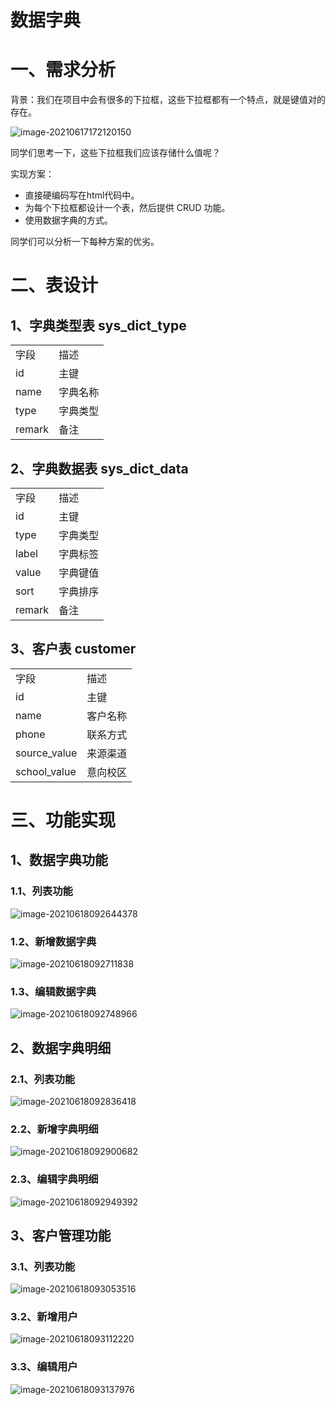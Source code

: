 # 数据字典

# 一、需求分析

背景：我们在项目中会有很多的下拉框，这些下拉框都有一个特点，就是键值对的存在。

![image-20210617172120150](img/image-20210617172120150.png)

同学们思考一下，这些下拉框我们应该存储什么值呢？

实现方案：

- 直接硬编码写在html代码中。
- 为每个下拉框都设计一个表，然后提供 CRUD 功能。
- 使用数据字典的方式。

同学们可以分析一下每种方案的优劣。

# 二、表设计

## 1、字典类型表 sys_dict_type

<table>
    <tbody>
        <tr>
        	<td>字段</td>
          	<td>描述</td>
        </tr>
        <tr>
        	<td>id</td>
          	<td>主键</td>
        </tr>
        <tr>
        	<td>name</td>
          	<td>字典名称</td>
        </tr>
        <tr>
        	<td>type</td>
          	<td>字典类型</td>
        </tr>
        <tr>
        	<td>remark</td>
          	<td>备注</td>
        </tr>
    </tbody>
</table>


## 2、字典数据表 sys_dict_data

<table>
    <tbody>
        <tr>
        	<td>字段</td>
          	<td>描述</td>
        </tr>
        <tr>
        	<td>id</td>
          	<td>主键</td>
        </tr>
        <tr>
        	<td>type</td>
          	<td>字典类型</td>
        </tr>
        <tr>
        	<td>label</td>
          	<td>字典标签</td>
        </tr>
        <tr>
        	<td>value</td>
          	<td>字典键值</td>
        </tr>
        <tr>
        	<td>sort</td>
          	<td>字典排序</td>
        </tr>
        <tr>
        	<td>remark</td>
          	<td>备注</td>
        </tr>
    </tbody>
</table>


## 3、客户表 customer

<table>
    <tbody>
        <tr>
        	<td>字段</td>
          	<td>描述</td>
        </tr>
        <tr>
        	<td>id</td>
          	<td>主键</td>
        </tr>
        <tr>
        	<td>name</td>
          	<td>客户名称</td>
        </tr>
        <tr>
        	<td>phone</td>
          	<td>联系方式</td>
        </tr>
        <tr>
        	<td>source_value</td>
          	<td>来源渠道</td>
        </tr>
        <tr>
        	<td>school_value</td>
          	<td>意向校区</td>
        </tr>
    </tbody>
</table>

# 三、功能实现

## 1、数据字典功能

### 1.1、列表功能

![image-20210618092644378](img/image-20210618092644378.png)

### 1.2、新增数据字典

![image-20210618092711838](img/image-20210618092711838.png)

### 1.3、编辑数据字典

![image-20210618092748966](img/image-20210618092748966.png)

## 2、数据字典明细

### 2.1、列表功能

![image-20210618092836418](img/image-20210618092836418.png)

### 2.2、新增字典明细

![image-20210618092900682](img/image-20210618092900682.png)

### 2.3、编辑字典明细

![image-20210618092949392](img/image-20210618092949392.png)

## 3、客户管理功能

### 3.1、列表功能

![image-20210618093053516](img/image-20210618093053516.png)

### 3.2、新增用户

![image-20210618093112220](img/image-20210618093112220.png)

### 3.3、编辑用户

![image-20210618093137976](img/image-20210618093137976.png)
